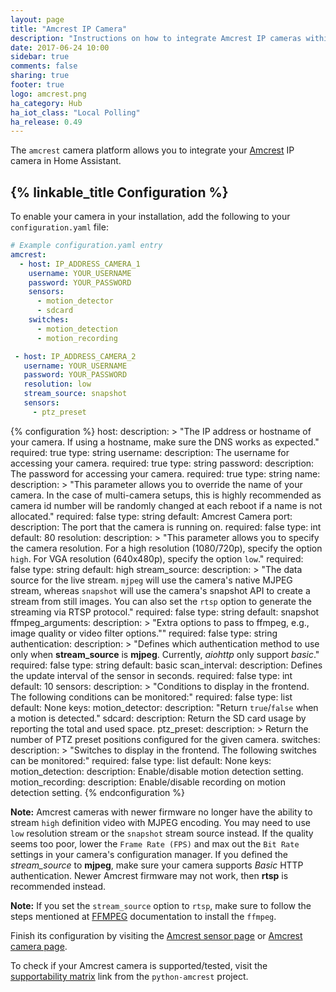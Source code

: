 ```yaml
---
layout: page
title: "Amcrest IP Camera"
description: "Instructions on how to integrate Amcrest IP cameras within Home Assistant."
date: 2017-06-24 10:00
sidebar: true
comments: false
sharing: true
footer: true
logo: amcrest.png
ha_category: Hub
ha_iot_class: "Local Polling"
ha_release: 0.49
---
```


The `amcrest` camera platform allows you to integrate your
[Amcrest](https://amcrest.com/) IP camera in Home Assistant.

## {% linkable_title Configuration %}

To enable your camera in your installation,
add the following to your `configuration.yaml` file:

```yaml
# Example configuration.yaml entry
amcrest:
  - host: IP_ADDRESS_CAMERA_1
    username: YOUR_USERNAME
    password: YOUR_PASSWORD
    sensors:
      - motion_detector
      - sdcard
    switches:
      - motion_detection
      - motion_recording

 - host: IP_ADDRESS_CAMERA_2
   username: YOUR_USERNAME
   password: YOUR_PASSWORD
   resolution: low
   stream_source: snapshot
   sensors:
     - ptz_preset
```

{% configuration %}
host:
  description: >
    "The IP address or hostname of your camera.
    If using a hostname, make sure the DNS works as expected."
  required: true
  type: string
username:
  description: The username for accessing your camera.
  required: true
  type: string
password:
  description: The password for accessing your camera.
  required: true
  type: string
name:
  description: >
    "This parameter allows you to override the name of your camera. In the case of multi-camera setups,
    this is highly recommended as camera id number will be randomly changed at each reboot if a name is not allocated."
  required: false
  type: string
  default: Amcrest Camera
port:
  description: The port that the camera is running on.
  required: false
  type: int
  default: 80
resolution:
  description: >
    "This parameter allows you to specify the camera resolution.
    For a high resolution (1080/720p), specify the option `high`.
    For VGA resolution (640x480p), specify the option `low`."
  required: false
  type: string
  default: high
stream_source:
  description: >
    "The data source for the live stream. `mjpeg` will use the camera's native
    MJPEG stream, whereas `snapshot` will use the camera's snapshot API to
    create a stream from still images. You can also set the `rtsp` option to
    generate the streaming via RTSP protocol."
  required: false
  type: string
  default: snapshot
ffmpeg_arguments:
  description: >
    "Extra options to pass to ffmpeg, e.g.,
    image quality or video filter options.""
  required: false
  type: string
authentication:
  description: >
    "Defines which authentication method to use only when **stream_source**
    is **mjpeg**. Currently, *aiohttp* only support *basic*."
  required: false
  type: string
  default: basic
scan_interval:
  description: Defines the update interval of the sensor in seconds.
  required: false
  type: int
  default: 10
sensors:
  description: >
    "Conditions to display in the frontend.
    The following conditions can be monitored:"
  required: false
  type: list
  default: None
  keys:
    motion_detector:
      description: "Return `true`/`false` when a motion is detected."
    sdcard:
      description: Return the SD card usage by reporting the total and used space.
    ptz_preset:
      description: >
        Return the number of PTZ preset positions
        configured for the given camera.
switches:
  description: >
    "Switches to display in the frontend.
    The following switches can be monitored:"
  required: false
  type: list
  default: None
  keys:
    motion_detection:
      description: Enable/disable motion detection setting.
    motion_recording:
      description: Enable/disable recording on motion detection setting.
{% endconfiguration %}

**Note:** Amcrest cameras with newer firmware no longer have the ability to
stream `high` definition video with MJPEG encoding. You may need to use `low`
resolution stream or the `snapshot` stream source instead.  If the quality seems
too poor, lower the `Frame Rate (FPS)` and max out the `Bit Rate` settings in
your camera's configuration manager. If you defined the *stream_source* to
**mjpeg**, make sure your camera supports *Basic* HTTP authentication.
Newer Amcrest firmware may not work, then **rtsp** is recommended instead.

**Note:** If you set the `stream_source` option to `rtsp`,
make sure to follow the steps mentioned at [FFMPEG](/components/ffmpeg/)
documentation to install the `ffmpeg`.

Finish its configuration by visiting the
[Amcrest sensor page](/components/sensor.amcrest/) or
[Amcrest camera page](/components/camera.amcrest/).

To check if your Amcrest camera is supported/tested, visit the
[supportability matrix](https://github.com/tchellomello/python-amcrest#supportability-matrix)
link from the `python-amcrest` project.
